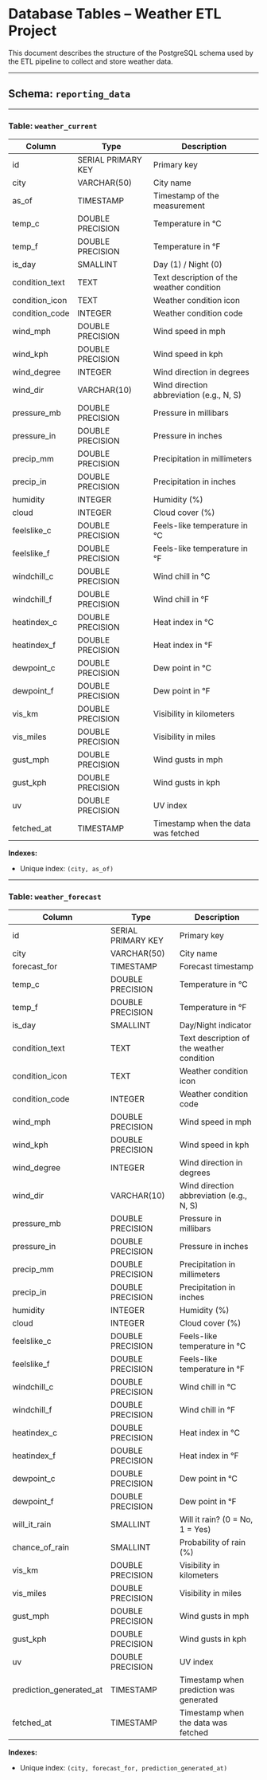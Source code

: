 # Database Tables – Weather ETL Project

This document describes the structure of the PostgreSQL schema used by the ETL pipeline to collect and store weather data.

---

## Schema: `reporting_data`

---

### Table: `weather_current`

| Column          | Type               | Description                                |
|-----------------|--------------------|--------------------------------------------|
| id              | SERIAL PRIMARY KEY | Primary key                                |
| city            | VARCHAR(50)        | City name                                  |
| as_of           | TIMESTAMP          | Timestamp of the measurement               |
| temp_c          | DOUBLE PRECISION   | Temperature in °C                          |
| temp_f          | DOUBLE PRECISION   | Temperature in °F                          |
| is_day          | SMALLINT           | Day (1) / Night (0)                         |
| condition_text  | TEXT               | Text description of the weather condition  |
| condition_icon  | TEXT               | Weather condition icon                     |
| condition_code  | INTEGER            | Weather condition code                     |
| wind_mph        | DOUBLE PRECISION   | Wind speed in mph                          |
| wind_kph        | DOUBLE PRECISION   | Wind speed in kph                          |
| wind_degree     | INTEGER            | Wind direction in degrees                  |
| wind_dir        | VARCHAR(10)        | Wind direction abbreviation (e.g., N, S)   |
| pressure_mb     | DOUBLE PRECISION   | Pressure in millibars                      |
| pressure_in     | DOUBLE PRECISION   | Pressure in inches                         |
| precip_mm       | DOUBLE PRECISION   | Precipitation in millimeters               |
| precip_in       | DOUBLE PRECISION   | Precipitation in inches                    |
| humidity        | INTEGER            | Humidity (%)                               |
| cloud           | INTEGER            | Cloud cover (%)                            |
| feelslike_c     | DOUBLE PRECISION   | Feels-like temperature in °C               |
| feelslike_f     | DOUBLE PRECISION   | Feels-like temperature in °F               |
| windchill_c     | DOUBLE PRECISION   | Wind chill in °C                           |
| windchill_f     | DOUBLE PRECISION   | Wind chill in °F                           |
| heatindex_c     | DOUBLE PRECISION   | Heat index in °C                           |
| heatindex_f     | DOUBLE PRECISION   | Heat index in °F                           |
| dewpoint_c      | DOUBLE PRECISION   | Dew point in °C                            |
| dewpoint_f      | DOUBLE PRECISION   | Dew point in °F                            |
| vis_km          | DOUBLE PRECISION   | Visibility in kilometers                   |
| vis_miles       | DOUBLE PRECISION   | Visibility in miles                        |
| gust_mph        | DOUBLE PRECISION   | Wind gusts in mph                          |
| gust_kph        | DOUBLE PRECISION   | Wind gusts in kph                          |
| uv              | DOUBLE PRECISION   | UV index                                   |
| fetched_at      | TIMESTAMP          | Timestamp when the data was fetched        |

**Indexes:**
- Unique index: `(city, as_of)`

---

### Table: `weather_forecast`

| Column                 | Type               | Description                                |
|------------------------|--------------------|--------------------------------------------|
| id                     | SERIAL PRIMARY KEY | Primary key                                |
| city                   | VARCHAR(50)        | City name                                  |
| forecast_for           | TIMESTAMP          | Forecast timestamp                         |
| temp_c                 | DOUBLE PRECISION   | Temperature in °C                          |
| temp_f                 | DOUBLE PRECISION   | Temperature in °F                          |
| is_day                 | SMALLINT           | Day/Night indicator                        |
| condition_text         | TEXT               | Text description of the weather condition  |
| condition_icon         | TEXT               | Weather condition icon                     |
| condition_code         | INTEGER            | Weather condition code                     |
| wind_mph               | DOUBLE PRECISION   | Wind speed in mph                          |
| wind_kph               | DOUBLE PRECISION   | Wind speed in kph                          |
| wind_degree            | INTEGER            | Wind direction in degrees                  |
| wind_dir               | VARCHAR(10)        | Wind direction abbreviation (e.g., N, S)   |
| pressure_mb            | DOUBLE PRECISION   | Pressure in millibars                      |
| pressure_in            | DOUBLE PRECISION   | Pressure in inches                         |
| precip_mm              | DOUBLE PRECISION   | Precipitation in millimeters               |
| precip_in              | DOUBLE PRECISION   | Precipitation in inches                    |
| humidity               | INTEGER            | Humidity (%)                               |
| cloud                  | INTEGER            | Cloud cover (%)                            |
| feelslike_c            | DOUBLE PRECISION   | Feels-like temperature in °C               |
| feelslike_f            | DOUBLE PRECISION   | Feels-like temperature in °F               |
| windchill_c            | DOUBLE PRECISION   | Wind chill in °C                           |
| windchill_f            | DOUBLE PRECISION   | Wind chill in °F                           |
| heatindex_c            | DOUBLE PRECISION   | Heat index in °C                           |
| heatindex_f            | DOUBLE PRECISION   | Heat index in °F                           |
| dewpoint_c             | DOUBLE PRECISION   | Dew point in °C                            |
| dewpoint_f             | DOUBLE PRECISION   | Dew point in °F                            |
| will_it_rain           | SMALLINT           | Will it rain? (0 = No, 1 = Yes)            |
| chance_of_rain         | SMALLINT           | Probability of rain (%)                    |
| vis_km                 | DOUBLE PRECISION   | Visibility in kilometers                   |
| vis_miles              | DOUBLE PRECISION   | Visibility in miles                        |
| gust_mph               | DOUBLE PRECISION   | Wind gusts in mph                          |
| gust_kph               | DOUBLE PRECISION   | Wind gusts in kph                          |
| uv                     | DOUBLE PRECISION   | UV index                                   |
| prediction_generated_at| TIMESTAMP          | Timestamp when prediction was generated    |
| fetched_at             | TIMESTAMP          | Timestamp when the data was fetched        |

**Indexes:**
- Unique index: `(city, forecast_for, prediction_generated_at)`




